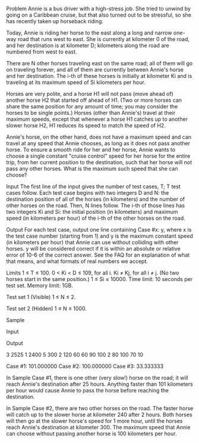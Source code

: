 Problem
Annie is a bus driver with a high-stress job. She tried to unwind by going on a Caribbean cruise, but that also turned out to be stressful, so she has recently taken up horseback riding.

Today, Annie is riding her horse to the east along a long and narrow one-way road that runs west to east. She is currently at kilometer 0 of the road, and her destination is at kilometer D; kilometers along the road are numbered from west to east.

There are N other horses traveling east on the same road; all of them will go on traveling forever, and all of them are currently between Annie's horse and her destination. The i-th of these horses is initially at kilometer Ki and is traveling at its maximum speed of Si kilometers per hour.

Horses are very polite, and a horse H1 will not pass (move ahead of) another horse H2 that started off ahead of H1. (Two or more horses can share the same position for any amount of time; you may consider the horses to be single points.) Horses (other than Annie's) travel at their maximum speeds, except that whenever a horse H1 catches up to another slower horse H2, H1 reduces its speed to match the speed of H2.

Annie's horse, on the other hand, does not have a maximum speed and can travel at any speed that Annie chooses, as long as it does not pass another horse. To ensure a smooth ride for her and her horse, Annie wants to choose a single constant "cruise control" speed for her horse for the entire trip, from her current position to the destination, such that her horse will not pass any other horses. What is the maximum such speed that she can choose?

Input
The first line of the input gives the number of test cases, T; T test cases follow. Each test case begins with two integers D and N: the destination position of all of the horses (in kilometers) and the number of other horses on the road. Then, N lines follow. The i-th of those lines has two integers Ki and Si: the initial position (in kilometers) and maximum speed (in kilometers per hour) of the i-th of the other horses on the road.

Output
For each test case, output one line containing Case #x: y, where x is the test case number (starting from 1) and y is the maximum constant speed (in kilometers per hour) that Annie can use without colliding with other horses. y will be considered correct if it is within an absolute or relative error of 10-6 of the correct answer. See the FAQ for an explanation of what that means, and what formats of real numbers we accept.

Limits
1 ≤ T ≤ 100.
0 < Ki < D ≤ 109, for all i.
Ki ≠ Kj, for all i ≠ j. (No two horses start in the same position.)
1 ≤ Si ≤ 10000.
Time limit: 10 seconds per test set.
Memory limit: 1GB.

Test set 1 (Visible)
1 ≤ N ≤ 2.

Test set 2 (Hidden)
1 ≤ N ≤ 1000.

Sample

Input 
 	
Output 
 
3
2525 1
2400 5
300 2
120 60
60 90
100 2
80 100
70 10

Case #1: 101.000000
Case #2: 100.000000
Case #3: 33.333333

In Sample Case #1, there is one other (very slow!) horse on the road; it will reach Annie's destination after 25 hours. Anything faster than 101 kilometers per hour would cause Annie to pass the horse before reaching the destination.

In Sample Case #2, there are two other horses on the road. The faster horse will catch up to the slower horse at kilometer 240 after 2 hours. Both horses will then go at the slower horse's speed for 1 more hour, until the horses reach Annie's destination at kilometer 300. The maximum speed that Annie can choose without passing another horse is 100 kilometers per hour.

